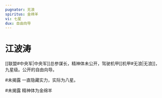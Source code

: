 ```yaml
---
pugnator: 无浪
spiritus: 金绵羊
vi: 七星
dux: 自由向导
---
```


# 江波涛

[[联盟#中央军|中央军]]总参谋长，精神体未公开，驾驶机甲[[机甲#无浪|无浪]]，九星级。公开的自由向导。

#未揭露 一直隐藏实力，实际为八星。

#未揭露 精神体为金绵羊
